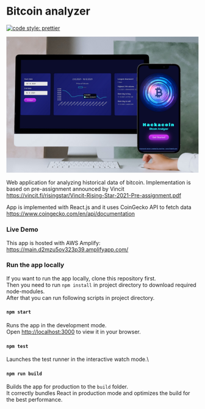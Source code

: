 # Bitcoin analyzer

[![code style: prettier](https://img.shields.io/badge/code_style-prettier-ff69b4.svg?style=flat-square)](https://github.com/prettier/prettier)

![bitcoin mockup](https://github.com/hennatee/hennatee.github.io/blob/main/media/bitcoin-mockup.png?raw=true)

Web application for analyzing historical data of bitcoin. Implementation is based on
pre-assignment announced by Vincit https://vincit.fi/risingstar/Vincit-Rising-Star-2021-Pre-assignment.pdf 

App is implemented with React.js and it uses CoinGecko API to fetch data https://www.coingecko.com/en/api/documentation 

### Live Demo

This app is hosted with AWS Amplify: https://main.d2mzu5ov323p39.amplifyapp.com/

### Run the app locally

If you want to run the app locally, clone this repository first.\
Then you need to run `npm install` in project directory to download required node-modules.\
After that you can run following scripts in project directory.

#### `npm start`

Runs the app in the development mode.\
Open [http://localhost:3000](http://localhost:3000) to view it in your browser.

#### `npm test`

Launches the test runner in the interactive watch mode.\

#### `npm run build`

Builds the app for production to the `build` folder.\
It correctly bundles React in production mode and optimizes the build for the best performance.





